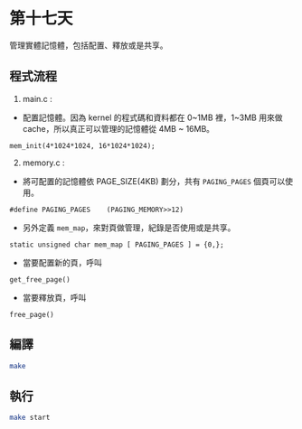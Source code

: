 # 第十七天

管理實體記憶體，包括配置、釋放或是共享。


## 程式流程

1. main.c :

* 配置記憶體。因為 kernel 的程式碼和資料都在 0~1MB 裡，1~3MB 用來做 cache，所以真正可以管理的記憶體從 4MB ~ 16MB。
```
mem_init(4*1024*1024, 16*1024*1024);
```

2. memory.c :

* 將可配置的記憶體依 PAGE_SIZE(4KB) 劃分，共有 `PAGING_PAGES` 個頁可以使用。
```
#define PAGING_PAGES    (PAGING_MEMORY>>12)
```

* 另外定義 `mem_map`，來對頁做管理，紀錄是否使用或是共享。
```
static unsigned char mem_map [ PAGING_PAGES ] = {0,};
```

* 當要配置新的頁，呼叫
```
get_free_page()
```

* 當要釋放頁，呼叫
```
free_page()
```

## 編譯
```bash
make
```

## 執行
```bash
make start
```
